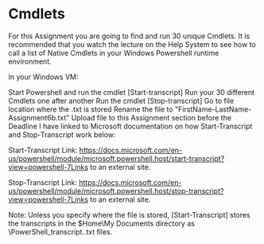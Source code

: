 # Cmdlets

For this Assignment you are going to find and run 30 unique Cmdlets. It is recommended that you watch the lecture on the Help System to see how to call a list of Native Cmdlets in your Windows Powershell runtime environment.

In your Windows VM:

Start Powershell and run the cmdlet [Start-transcript]
Run your 30 different Cmdlets one after another
Run the cmdlet [Stop-transcript]
Go to file location where the .txt is stored
Rename the file to "FirstName-LastName-Assignment6b.txt"
Upload file to this Assignment section before the Deadline
I have linked to Microsoft documentation on how Start-Transcript and Stop-Transcript work below:

Start-Transcript
Link: https://docs.microsoft.com/en-us/powershell/module/microsoft.powershell.host/start-transcript?view=powershell-7Links to an external site.

Stop-Transcript
Link: https://docs.microsoft.com/en-us/powershell/module/microsoft.powershell.host/stop-transcript?view=powershell-7Links to an external site.

Note: Unless you specify where the file is stored, [Start-Transcript] stores the transcripts in the $Home\My Documents directory as \PowerShell_transcript.<time-stamp>.txt files.
